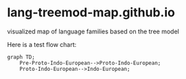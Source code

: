 # lang-treemod-map.github.io
visualized map of language families based on the tree model

Here is a test flow chart:

```mermaid
graph TD;
    Pre-Proto-Indo-European-->Proto-Indo-European;
    Proto-Indo-European-->Indo-European;
   
```
